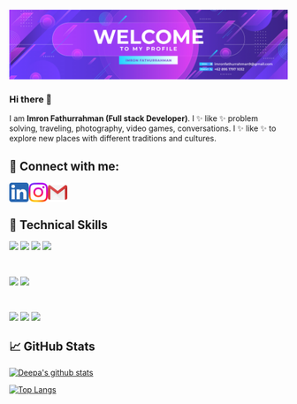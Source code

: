 ![Header image](https://raw.githubusercontent.com/ImronFathurrahman/ImronFathurrahman/master/Assets/Banner.jpg)

### Hi there 👋

I am **Imron Fathurrahman (Full stack Developer)**. I ✨ like ✨  problem solving, traveling, photography, video games, conversations. I ✨ like ✨  to explore new places with different traditions and cultures.

## 🤝 Connect with me:

<a href="https://www.linkedin.com/in/imron-fathurrahman/"><img align="left" src="https://raw.githubusercontent.com/deepajarout/deepajarout/main/5296501_linkedin_network_linkedin logo_icon.png" alt="Imron Fathurrahman | LinkedIn" width="35px"/></a>

<a href="https://instagram.com/arv.queen_gfx"><img align="left" src="https://raw.githubusercontent.com/deepajarout/deepajarout/main/5296765_camera_instagram_instagram logo_icon.png" alt="Imron Fathurrahman| Instagram" width="35px"/></a>

<a href="mailto:@imronfathurrahman9@gmail.com"><img align="left" src="https://raw.githubusercontent.com/deepajarout/deepajarout/main/2993691_brand_brands_gmail_logo_logos_icon.png" alt="Imron Fathurrahman | Gmail" width="35px"/></a>

</br>
</br>

## 💼 Technical Skills

![](https://img.shields.io/badge/Code-HTML5-informational?style=flat&logo=HTML5&color=E34F26)
![](https://img.shields.io/badge/Code-JavaScript-informational?style=flat&logo=JavaScript&color=F7DF1E)
![](https://img.shields.io/badge/Code-PHP-informational?style=flat&logo=PHP&color=777BB4)
![](https://img.shields.io/badge/Code-SQL-informational?style=flat&logo=SQLite&color=003B57)


</br>

![](https://img.shields.io/badge/Style-Bootstrap-informational?style=flat&logo=Bootstrap&color=7952B3)
![](https://img.shields.io/badge/Style-CSS3-informational?style=flat&logo=CSS3&color=1572B6)


</br>

![](https://img.shields.io/badge/Tools-Figma-informational?style=flat&logo=Figma&color=F24E1E)
![](https://img.shields.io/badge/Tools-Git-informational?style=flat&logo=Git&color=F05032)
![](https://img.shields.io/badge/Tools-GitHub-informational?style=flat&logo=GitHub&color=181717)


## 📈 GitHub Stats 

[![Deepa's github stats](https://github-readme-stats.vercel.app/api?username=ImronFathurrahman)](https://github.com/ImronFathurrahman)

[![Top Langs](https://github-readme-stats.vercel.app/api/top-langs/?username=ImronFathurrahman&layout=compact)](https://github.com/ImronFathurrahman)






<!--
**ImronFathurrahman/ImronFathurrahman** is a ✨ _special_ ✨ repository because its `README.md` (this file) appears on your GitHub profile.

Here are some ideas to get you started:

- 🔭 I’m currently working on ...
- 🌱 I’m currently learning ...
- 👯 I’m looking to collaborate on ...
- 🤔 I’m looking for help with ...
- 💬 Ask me about ...
- 📫 How to reach me: ...
- 😄 Pronouns: ...
- ⚡ Fun fact: ...
-->
